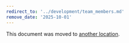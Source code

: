 ```yaml
---
redirect_to: '../development/team_members.md'
remove_date: '2025-10-01'
---
```


<!-- markdownlint-disable -->

This document was moved to [another location](../development/team_members.md).

<!-- This redirect file can be deleted after <2025-10-01>. -->
<!-- Redirects that point to other docs in the same project expire in three months. -->
<!-- Redirects that point to docs in a different project or site (for example, link is not relative and starts with `https:`) expire in one year. -->
<!-- Before deletion, see: https://docs.gitlab.com/development/documentation/redirects -->
